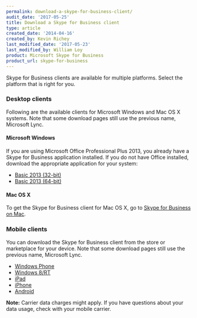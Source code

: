 ```yaml
---
permalink: download-a-skype-for-business-client/
audit_date: '2017-05-25'
title: Download a Skype for Business client
type: article
created_date: '2014-04-16'
created_by: Kevin Richey
last_modified_date: '2017-05-23'
last_modified_by: William Loy
product: Microsoft Skype for Business
product_url: skype-for-business
---
```


Skype for Business clients are available for multiple platforms. Select the platform that is right for you.

### Desktop clients

Following are the available clients for Microsoft Windows and Mac OS X systems. Note that some download pages still use the previous name, Microsoft Lync.

#### Microsoft Windows

If you are using Microsoft Office Professional Plus 2013, you already have a Skype for Business application installed. If you do not have Office installed, download the appropriate application for your system:

- [Basic 2013 (32-bit)](http://www.microsoft.com/en-us/download/details.aspx?id=35451)
- [Basic 2013 (64-bit)](http://www.microsoft.com/en-us/download/details.aspx?id=35450)

#### Mac OS X

To get the Skype for Business client for Mac OS X, go to [Skype for Business on Mac](https://www.microsoft.com/en-us/download/details.aspx?id=54108).

### Mobile clients

You can download the Skype for Business client from the store or marketplace for your device. Note that some download pages still use the previous name, Microsoft Lync.

- [Windows Phone](https://www.microsoft.com/en-us/store/apps/skype-for-business/9wzdncrfjbb2)
- [Windows 8/RT](https://www.microsoft.com/en-us/store/apps/lync/9wzdncrfhvhm)
- [iPad](https://itunes.apple.com/us/app/lync-2013-for-ipad/id605608899?mt=8)
- [iPhone](https://itunes.apple.com/us/app/lync-2013-for-iphone/id605841731?mt=8)
- [Android](https://play.google.com/store/apps/details?id=com.microsoft.office.lync15&hl=en)

**Note:** Carrier data charges might apply. If you have questions about your data usage, check with your mobile carrier.
